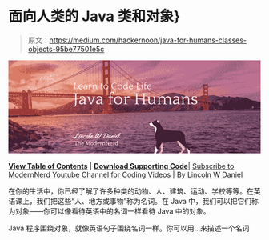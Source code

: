 # 面向人类的 Java 类和对象}

> 原文：<https://medium.com/hackernoon/java-for-humans-classes-objects-95be77501e5c>

[![](img/eda515e0265ac93f22b327e3757f2977.png)](http://javaforhumans.com)

[**View Table of Contents**](/modernnerd-code/java-for-humans-table-of-contents-457306e6bc1c#.n3y0jb7xc) | [**Download Supporting Code**](http://javaforhumans.com/code)| [Subscribe to ModernNerd Youtube Channel for Coding Videos](https://www.youtube.com/channel/UC_zTAq-3TIfGqvoB_U6Peyg) | [By Lincoln W Daniel](http://lincolnwdaniel.com)

在你的生活中，你已经了解了许多种类的动物、人、建筑、运动、学校等等。在英语课上，我们把这些“人、地方或事物”称为名词。在 Java 中，我们可以把它们称为对象——你可以像看待英语中的名词一样看待 Java 中的对象。

Java 程序围绕对象，就像英语句子围绕名词一样。你可以用…来描述一个名词